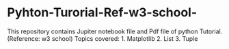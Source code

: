 # Pyhton-Turorial-Ref-w3-school-
This repository contains Jupiter notebook file and Pdf file of python Tutorial.(Reference: w3 school)
Topics covered:
      1. Matplotlib
      2. List
      3. Tuple
